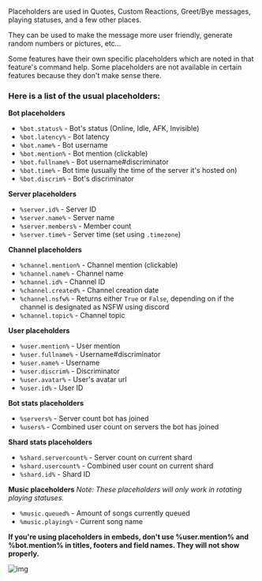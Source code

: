 Placeholders are used in Quotes, Custom Reactions, Greet/Bye messages, playing statuses, and a few other places.  

They can be used to make the message more user friendly, generate random numbers or pictures, etc...  

Some features have their own specific placeholders which are noted in that feature's command help. Some placeholders are not available in certain features because they don't make sense there.

### Here is a list of the usual placeholders:  
**Bot placeholders**
- `%bot.status%` - Bot's status (Online, Idle, AFK, Invisible)
- `%bot.latency%` - Bot latency
- `%bot.name%` - Bot username
- `%bot.mention%` - Bot mention (clickable)
- `%bot.fullname%` - Bot username#discriminator
- `%bot.time%` - Bot time (usually the time of the server it's hosted on)
- `%bot.discrim%` - Bot's discriminator

**Server placeholders**
- `%server.id%` - Server ID
- `%server.name%` - Server name
- `%server.members%` - Member count
- `%server.time%` -  Server time (set using `.timezone`)

**Channel placeholders**
- `%channel.mention%` - Channel mention (clickable)
- `%channel.name%` - Channel name
- `%channel.id%` - Channel ID
- `%channel.created%` - Channel creation date
- `%channel.nsfw%` - Returns either `True` or `False`, depending on if the channel is designated as NSFW using discord
- `%channel.topic%` - Channel topic

**User placeholders**
- `%user.mention%` - User mention
- `%user.fullname%` - Username#discriminator
- `%user.name%` - Username
- `%user.discrim%` - Discriminator
- `%user.avatar%` - User's avatar url
- `%user.id%` - User ID

**Bot stats placeholders**
- `%servers%` - Server count bot has joined
- `%users%` - Combined user count on servers the bot has joined

**Shard stats placeholders**
- `%shard.servercount%` - Server count on current shard
- `%shard.usercount%` - Combined user count on current shard
- `%shard.id%` - Shard ID

**Music placeholders**
*Note: These placeholders will only work in rotating playing statuses.*
- `%music.queued%` - Amount of songs currently queued
- `%music.playing%` - Current song name


**If you're using placeholders in embeds, don't use %user.mention% and %bot.mention% in titles, footers and field names. They will not show properly.**

![img](https://i.imgur.com/ajNZrqu.jpg)
